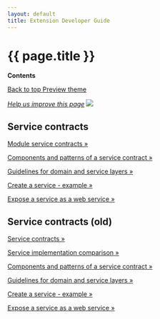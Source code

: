 ```yaml
---
layout: default
title: Extension Developer Guide
---
```


<div class="container bs-docs-container">
   <div class="row">
      <div class="jumbotron">
         <h1 class="api1" id="ext-dev-guide">{{ page.title }}</h1>
               </div>
      <div class="col-xs-3">
         <p><b>Contents</b></p>
         <div style="" id="category" class="bs-docs-sidebar hidden-print hidden-xs hidden-sm affix-top" role="complementary">
         </div>
         <a class="back-to-top" href="#top">
         Back to top
         </a>
         <a href="#" class="bs-docs-theme-toggle">
         Preview theme
         </a>
      </div>
      <div class="col-xs-6" role="main">
         <div class="bs-docs-section">
         <p><a href="{{ site.githuburl }}extension-dev-guide/bk-extension-dev-guide.md" target="_blank"><em>Help us improve this page</em></a>&nbsp;<img src="{{ site.baseurl }}common/images/newWindow.gif"/></p>
          <h2 id="module-services">Service contracts</h2>
           <dl>
               <dt>
                  <p><a href="{{ site.gdeurl }}extension-dev-guide/module-service-contracts/service-contracts.html">Module service contracts &raquo;</a></p>
               </dt>
               <dt>
                  <p><a href="{{ site.gdeurl }}extension-dev-guide/module-service-contracts/service-interface-patterns-concepts.html">Components and patterns of a service contract &raquo;</a></p>
               </dt>
               <dt>
                    <p><a href="{{ site.gdeurl }}extension-dev-guide/module-service-contracts/service-domain-guidelines.html">Guidelines for domain and service layers &raquo;</a></p>
               </dt>
               <dt>
                  <p><a href="{{ site.gdeurl }}extension-dev-guide/module-service-contracts/service-create-example.html">Create a service - example &raquo;</a></p>
               </dt>
               <dt>
                  <p><a href="{{ site.gdeurl }}extension-dev-guide/module-service-contracts/service-to-web-service.html">Expose a service as a web service &raquo;</a></p>
               </dt>
            </dl>
 <h2 id="module-services">Service contracts (old)</h2>
           <dl>
               <dt>
                  <p><a href="{{ site.gdeurl }}extension-dev-guide/services/service-contracts.html">Service contracts &raquo;</a></p>
               </dt>
                <dt>
                  <p><a href="{{ site.gdeurl }}extension-dev-guide/services/service-compare-m1-m2.html">Service implementation comparison &raquo;</a></p>
               </dt>
               <dt>
                  <p><a href="{{ site.gdeurl }}extension-dev-guide/services/service-interface-patterns-concepts.html">Components and patterns of a service contract &raquo;</a></p>
               </dt>
               <dt>
                    <p><a href="{{ site.gdeurl }}extension-dev-guide/services/service-domain-guidelines.html">Guidelines for domain and service layers &raquo;</a></p>
               </dt>
               <dt>
                  <p><a href="{{ site.gdeurl }}extension-dev-guide/services/service-create-example.html">Create a service - example &raquo;</a></p>
               </dt>
               <dt>
                  <p><a href="{{ site.gdeurl }}extension-dev-guide/services/service-to-web-service.html">Expose a service as a web service &raquo;</a></p>
               </dt>
            </dl>
         </div>
      </div>
   </div>
</div>
